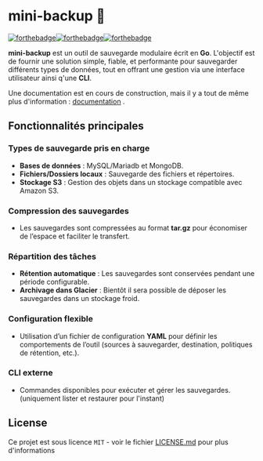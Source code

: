 # mini-backup 🚀

[![forthebadge](https://forthebadge.com/images/badges/built-with-love.svg)](http://forthebadge.com)[![forthebadge](https://forthebadge.com/images/badges/made-with-go.svg)](https://forthebadge.com)[![forthebadge](https://forthebadge.com/images/badges/made-with-vue.svg)](https://forthebadge.com)

**mini-backup** est un outil de sauvegarde modulaire écrit en **Go**. L'objectif est de fournir une solution simple, fiable, et performante pour sauvegarder différents types de données, tout en offrant une gestion via une interface utilisateur ainsi q'une **CLI**.

Une documentation est en cours de construction, mais il y a tout de même plus d'information : [documentation](https://mini-backup.aidalinfo.fr/) .

## Fonctionnalités principales

### Types de sauvegarde pris en charge
- **Bases de données** : MySQL/Mariadb et MongoDB.
- **Fichiers/Dossiers locaux** : Sauvegarde des fichiers et répertoires.
- **Stockage S3** : Gestion des objets dans un stockage compatible avec Amazon S3.

### Compression des sauvegardes
- Les sauvegardes sont compressées au format **tar.gz** pour économiser de l’espace et faciliter le transfert.

### Répartition des tâches
- **Rétention automatique** : Les sauvegardes sont conservées pendant une période configurable.
- **Archivage dans Glacier** : Bientôt il sera possible de déposer les sauvegardes dans un stockage froid.

### Configuration flexible
- Utilisation d’un fichier de configuration **YAML** pour définir les comportements de l’outil (sources à sauvegarder, destination, politiques de rétention, etc.).

### CLI externe
- Commandes disponibles pour exécuter et gérer les sauvegardes. (uniquement lister et restaurer pour l'instant)


## License

Ce projet est sous licence ``MIT`` - voir le fichier [LICENSE.md](LICENSE.md) pour plus d'informations